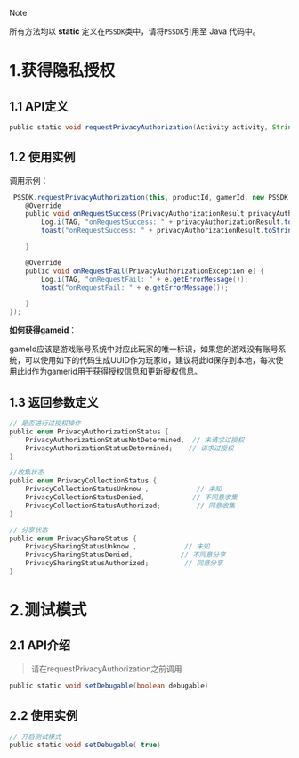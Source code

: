 
> [!note]
所有方法均以 **static** 定义在`PSSDK`类中，请将`PSSDK`引用至 Java 代码中。

# 1.获得隐私授权
## 1.1 API定义
```groovy
public static void requestPrivacyAuthorization(Activity activity, String productId, String playerId, RequestPrivacyAuthorizationCallBack callBack) 
```

## 1.2 使用实例

调用示例：
```groovy
 PSSDK.requestPrivacyAuthorization(this, productId, gamerId, new PSSDK.RequestPrivacyAuthorizationCallBack() {
    @Override
    public void onRequestSuccess(PrivacyAuthorizationResult privacyAuthorizationResult) {
        Log.i(TAG, "onRequestSuccess: " + privacyAuthorizationResult.toString());
        toast("onRequestSuccess: " + privacyAuthorizationResult.toString());

    }

    @Override
    public void onRequestFail(PrivacyAuthorizationException e) {
        Log.i(TAG, "onRequestFail: " + e.getErrorMessage());
        toast("onRequestFail: " + e.getErrorMessage());

    }
});
```

**如何获得gameid**：

gameId应该是游戏账号系统中对应此玩家的唯一标识，如果您的游戏没有账号系统，可以使用如下的代码生成UUID作为玩家id，建议将此id保存到本地，每次使用此id作为gamerid用于获得授权信息和更新授权信息。


## 1.3 返回参数定义

```groovy
// 是否进行过授权操作
public enum PrivacyAuthorizationStatus {
    PrivacyAuthorizationStatusNotDetermined,  // 未请求过授权
    PrivacyAuthorizationStatusDetermined;    // 请求过授权
}
```
```groovy
//收集状态
public enum PrivacyCollectionStatus {
    PrivacyCollectionStatusUnknow ,            // 未知
    PrivacyCollectionStatusDenied,            // 不同意收集
    PrivacyCollectionStatusAuthorized;         // 同意收集
}
```

```groovy
// 分享状态
public enum PrivacyShareStatus {
    PrivacySharingStatusUnknow ,            // 未知
    PrivacySharingStatusDenied,            // 不同意分享
    PrivacySharingStatusAuthorized;         // 同意分享
}
```

# 2.测试模式

## 2.1 API介绍

> 请在requestPrivacyAuthorization之前调用

```groovy
public static void setDebugable(boolean debugable)
```

## 2.2 使用实例

```groovy
// 开启测试模式
public static void setDebugable( true)
```